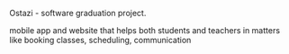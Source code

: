Ostazi - software graduation project.

 mobile app and website that helps both students and teachers in matters like booking classes, scheduling, communication
